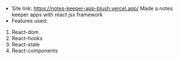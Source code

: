 - Site link:  https://notes-keeper-app-blush.vercel.app/
Made a notes keeper apps with react jsx framework
- Features used:
1. React-dom
2. React-hooks
3. React-state
4. React-components
